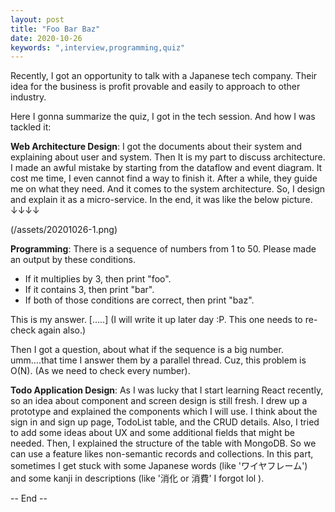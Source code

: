 ```yaml
---
layout: post
title: "Foo Bar Baz"
date: 2020-10-26
keywords: ",interview,programming,quiz"
---
```


Recently, I got an opportunity to talk with a Japanese tech company.
Their idea for the business is profit provable and easily to approach to other industry.

Here I gonna summarize the quiz, I got in the tech session. And how I was tackled it:

**Web Architecture Design**:
I got the documents about their system and explaining about user and system. Then It is my part to discuss architecture. I made an awful mistake by starting from the dataflow and event diagram. It cost me time, I even cannot find a way to finish it. After a while, they guide me on what they need. And it comes to the system architecture. So, I design and explain it as a micro-service. In the end, it was like the below picture. ↓↓↓↓

(/assets/20201026-1.png)

**Programming**:
There is a sequence of numbers from 1 to 50. Please made an output by these conditions.
- If it multiplies by 3, then print "foo".
- If it contains 3, then print "bar".
- If both of those conditions are correct, then print "baz".

This is my answer.
[.....]
(I will write it up later day :P.  This one needs to re-check again also.)

Then I got a question, about what if the sequence is a big number.
umm....that time I answer them by a parallel thread. Cuz, this problem is O(N). (As we need to check every number).

**Todo Application Design**:
As I was lucky that I start learning React recently, so an idea about component and screen design is still fresh.
I drew up a prototype and explained the components which I will use. I think about the sign in and sign up page, TodoList table, and the CRUD details. Also, I tried to add some ideas about UX and some additional fields that might be needed. Then, I explained the structure of the table with MongoDB. So we can use a feature likes non-semantic records and collections. In this part, sometimes I get stuck with some Japanese words (like 'ワイヤフレーム') and some kanji in descriptions (like '消化 or 消費' I forgot lol ).

-- End --
